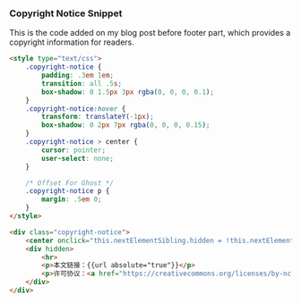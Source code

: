### Copyright Notice Snippet

This is the code added on my blog post before footer part, which provides a copyright information for readers.

```html
<style type="text/css">
    .copyright-notice {
        padding: .3em 1em;
        transition: all .5s;
        box-shadow: 0 1.5px 3px rgba(0, 0, 0, 0.1);
    }
    .copyright-notice:hover {
        transform: translateY(-1px);
        box-shadow: 0 2px 7px rgba(0, 0, 0, 0.15);
    }
    .copyright-notice > center {
        cursor: pointer;
        user-select: none;
    }

    /* Offset For Ghost */
    .copyright-notice p {
        margin: .5em 0;
    }
</style>

<div class="copyright-notice">
    <center onclick="this.nextElementSibling.hidden = !this.nextElementSibling.hidden;">文章版权声明</center>
    <div hidden>
        <hr>
        <p>本文链接：{{url absolute="true"}}</p>
        <p>许可协议：<a href="https://creativecommons.org/licenses/by-nc-sa/4.0/deed.zh">知识共享 署名-非商业性使用-相同方式共享 4.0 国际</a></p>
    </div>
</div>
```
